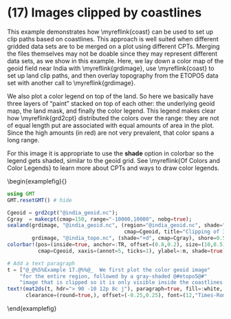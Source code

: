 # (17) Images clipped by coastlines

This example demonstrates how \myreflink{coast} can be used to set up clip paths based on coastlines.
This approach is well suited when different gridded data sets are to be merged on a plot using different CPTs.
Merging the files themselves may not be doable since they may represent different data sets, as we show
in this example. Here, we lay down a color map of the geoid field near India with \myreflink{grdimage},
use \myreflink{coast} to set up land clip paths, and then overlay topography from the ETOPO5 data set
with another call to \myreflink{grdimage}.

We also plot a color legend on top of the land. So here we basically have three layers of “paint” stacked
on top of each other: the underlying geoid map, the land mask, and finally the color legend. This legend
makes clear how \myreflink{grd2cpt} distributed the colors over the range: they are not of equal length
put are associated with equal amounts of area in the plot. Since the high amounts (in red) are not very
prevalent, that color spans a long range.

For this image it is appropriate to use the **shade** option in colorbar so the legend gets shaded, similar
to the geoid grid. See \myreflink{Of Colors and Color Legends} to learn more about CPTs and ways to draw color legends.


\begin{examplefig}{}
```julia
using GMT
GMT.resetGMT() # hide

Cgeoid = grd2cpt("@india_geoid.nc");
Cgray  = makecpt(cmap=150, range="-10000,10000", nobg=true);
sealand(grdimage, "@india_geoid.nc", (region="@india_geoid.nc", shade="+d", proj=:Merc,
                                      cmap=Cgeoid, title="Clipping of Images"),
        grdimage, "@india_topo.nc", (shade="+d", cmap=Cgray), shore=0.5)
colorbar!(pos=(inside=true, anchor=:TR, offset=(0.8,0.2), size=(10,0.5), horizontal=true),
          cmap=Cgeoid, xaxis=(annot=5, ticks=1), ylabel=:m, shade=true)

# Add a text paragraph
t = ["@_@%5%Example 17.@%%@_  We first plot the color geoid image"
    "for the entire region, followed by a gray-shaded @#etopo5@#"
    "image that is clipped so it is only visible inside the coastlines."]
text!(mat2ds(t, hdr="> 90 -10 12p 8c j"), paragraph=true, fill=:white, pen=:thinner,
      clearance=(round=true,), offset=(-0.25,0.25), font=(12,"Times-Roman"), justify=:RB, show=true)
```
\end{examplefig}
